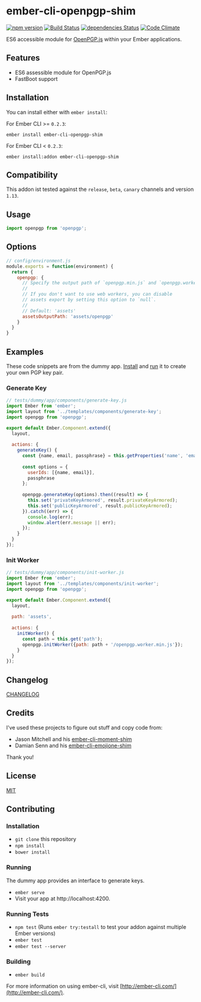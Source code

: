 # ember-cli-openpgp-shim

[![npm version](https://badge.fury.io/js/ember-cli-openpgp-shim.svg)](https://badge.fury.io/js/ember-cli-openpgp-shim)
[![Build Status](https://travis-ci.org/indr/ember-cli-openpgp-shim.svg?branch=master)](https://travis-ci.org/indr/ember-cli-openpgp-shim)
[![dependencies Status](https://david-dm.org/indr/ember-cli-openpgp-shim/status.svg)](https://david-dm.org/indr/ember-cli-openpgp-shim)
[![Code Climate](https://codeclimate.com/github/indr/ember-cli-openpgp-shim/badges/gpa.svg)](https://codeclimate.com/github/indr/ember-cli-openpgp-shim)

ES6 accessible module for [OpenPGP.js](https://github.com/openpgpjs/openpgpjs) within your Ember applications.

## Features

 - ES6 assessible module for OpenPGP.js
 - FastBoot support

## Installation

You can install either with `ember install`:

For Ember CLI >= `0.2.3`:

```shell
ember install ember-cli-openpgp-shim
```

For Ember CLI < `0.2.3`:

```shell
ember install:addon ember-cli-openpgp-shim
```

## Compatibility

This addon ist tested against the `release`, `beta`, `canary` channels and version `1.13`.

## Usage

```js
import openpgp from 'openpgp';
```

## Options

```js
// config/environment.js
module.exports = function(environment) {
  return {
    openpgp: {
      // Specify the output path of `openpgp.min.js` and `openpgp.worker.min.js`
      // 
      // If you don't want to use web workers, you can disable
      // assets export by setting this option to `null`.
      //
      // Default: 'assets'
      assetsOutputPath: 'assets/openpgp'
    }
  }
}
```

## Examples

These code snippets are from the dummy app. [Install](#installation-1)
and [run](#running) it to create your own PGP key pair.

### Generate Key

```js
// tests/dummy/app/components/generate-key.js
import Ember from 'ember';
import layout from '../templates/components/generate-key';
import openpgp from 'openpgp';

export default Ember.Component.extend({
  layout,
  
  actions: {
    generateKey() {
      const {name, email, passphrase} = this.getProperties('name', 'emailAddress', 'passphrase');
      
      const options = {
        userIds: [{name, email}],
        passphrase
      };
      
      openpgp.generateKey(options).then((result) => {
        this.set('privateKeyArmored', result.privateKeyArmored);
        this.set('publicKeyArmored', result.publicKeyArmored);
      }).catch((err) => {
        console.log(err);
        window.alert(err.message || err);
      });
    }
  }
});
```

### Init Worker

```js
// tests/dummy/app/components/init-worker.js
import Ember from 'ember';
import layout from '../templates/components/init-worker';
import openpgp from 'openpgp';

export default Ember.Component.extend({
  layout,
  
  path: 'assets',
  
  actions: {
    initWorker() {
      const path = this.get('path');
      openpgp.initWorker({path: path + '/openpgp.worker.min.js'});
    }
  }
});
```

## Changelog

[CHANGELOG](CHANGELOG.md)

## Credits

I've used these projects to figure out stuff and copy code from:

 - Jason Mitchell and his [ember-cli-moment-shim](https://github.com/jasonmit/ember-cli-moment-shim)
 - Damian Senn and his [ember-cli-emojione-shim](https://github.com/topaxi/ember-cli-emojione-shim)

Thank you!

## License

[MIT](LICENSE.md)

## Contributing

### Installation

* `git clone` this repository
* `npm install`
* `bower install`

### Running

The dummy app provides an interface to generate keys.

* `ember serve`
* Visit your app at http://localhost:4200.

### Running Tests

* `npm test` (Runs `ember try:testall` to test your addon against multiple Ember versions)
* `ember test`
* `ember test --server`

### Building

* `ember build`

For more information on using ember-cli, visit [http://ember-cli.com/](http://ember-cli.com/).
